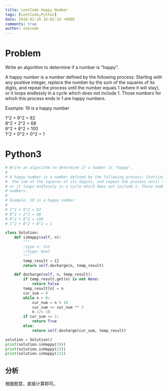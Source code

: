 ```yaml
---
title: LeetCode Happy Number
tags: [LeetCode,Python]
date: 2018-02-26 16:02:24 +0800
comments: true
author: onecode
---
```

# Problem

Write an algorithm to determine if a number is "happy".

A happy number is a number defined by the following process: Starting with any positive integer, replace the number by the sum of the squares of its digits, and repeat the process until the number equals 1 (where it will stay), or it loops endlessly in a cycle which does not include 1. Those numbers for which this process ends in 1 are happy numbers.

Example: 19 is a happy number

1^2 + 9^2 = 82  
8^2 + 2^2 = 68  
6^2 + 8^2 = 100  
1^2 + 0^2 + 0^2 = 1  


<!--break-->

# Python3

``` python
# Write an algorithm to determine if a number is "happy".
#
# A happy number is a number defined by the following process: Starting with any positive integer, replace the number by
#  the sum of the squares of its digits, and repeat the process until the number equals 1 (where it will stay),
# or it loops endlessly in a cycle which does not include 1. Those numbers for which this process ends in 1 are happy
# numbers.
#
# Example: 19 is a happy number
#
# 1^2 + 9^2 = 82
# 8^2 + 2^2 = 68
# 6^2 + 8^2 = 100
# 1^2 + 0^2 + 0^2 = 1

class Solution:
    def isHappy(self, n):
        """
        :type n: int
        :rtype: bool
        """
        temp_result = {}
        return self.docharge(n, temp_result)

    def docharge(self, n, temp_result):
        if temp_result.get(n) is not None:
            return False
        temp_result[n] = n
        cur_sum = 0
        while n > 0:
            cur_num = n % 10
            cur_sum += cur_num ** 2
            n //= 10
        if cur_sum == 1:
            return True
        else:
            return self.docharge(cur_sum, temp_result)

solution = Solution()
print(solution.isHappy(19))
print(solution.isHappy(23))
print(solution.isHappy(22))
```

## 分析

根据题意，直接计算即可。